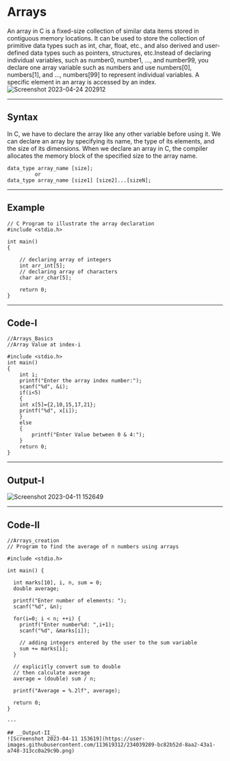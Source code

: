 # Arrays
An array in C is a fixed-size collection of similar data items stored in contiguous memory locations. It can be used to store the collection of primitive data types such as int, char, float, etc., and also derived and user-defined data types such as pointers, structures, etc.Instead of declaring individual variables, such as number0, number1, ..., and number99, you declare one array variable such as numbers and use numbers[0], numbers[1], and ..., numbers[99] to represent individual variables. A specific element in an array is accessed by an index.
![Screenshot 2023-04-24 202912](https://user-images.githubusercontent.com/113619312/234036150-b4d04c6c-e0eb-4e29-942a-0599344d9df0.png)

---

## __Syntax__
In C, we have to declare the array like any other variable before using it. We can declare an array by specifying its name, the type of its elements, and the size of its dimensions. When we declare an array in C, the compiler allocates the memory block of the specified size to the array name.
```
data_type array_name [size];
         or
data_type array_name [size1] [size2]...[sizeN];
```

---

## __Example__
```
// C Program to illustrate the array declaration
#include <stdio.h>
 
int main()
{
 
    // declaring array of integers
    int arr_int[5];
    // declaring array of characters
    char arr_char[5];
 
    return 0;
}
```

---

## __Code-I__
```
//Arrays_Basics
//Array Value at index-i

#include <stdio.h>
int main()
{
	int i;
	printf("Enter the array index number:");
	scanf("%d", &i);
	if(i<5)
	{
	int x[5]={2,10,15,17,21};
	printf("%d", x[i]);
	}
	else
	{
		printf("Enter Value between 0 & 4:");
	}
	return 0;
}
```

---

## __Output-I__
![Screenshot 2023-04-11 152649](https://user-images.githubusercontent.com/113619312/234037470-802e5d09-7343-4257-b27f-f1292b4c4c34.png)

---

## __Code-II__
```
//Arrays_creation
// Program to find the average of n numbers using arrays

#include <stdio.h>

int main() {

  int marks[10], i, n, sum = 0;
  double average;

  printf("Enter number of elements: ");
  scanf("%d", &n);

  for(i=0; i < n; ++i) {
    printf("Enter number%d: ",i+1);
    scanf("%d", &marks[i]);
          
    // adding integers entered by the user to the sum variable
    sum += marks[i];
  }

  // explicitly convert sum to double
  // then calculate average
  average = (double) sum / n;

  printf("Average = %.2lf", average);

  return 0;
}

---

## __Output-II__
![Screenshot 2023-04-11 153619](https://user-images.githubusercontent.com/113619312/234039289-bc82b52d-8aa2-43a1-a748-313cc0a29c9b.png)



